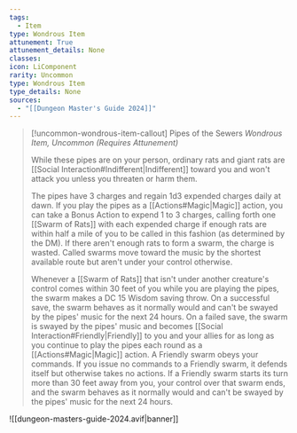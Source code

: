 ```yaml
---
tags:
  - Item
type: Wondrous Item
attunement: True
attunement_details: None
classes:
icon: LiComponent
rarity: Uncommon
type: Wondrous Item
type_details: None
sources: 
  - "[[Dungeon Master's Guide 2024]]"
---
```

>[!uncommon-wondrous-item-callout] Pipes of the Sewers
>_Wondrous Item, Uncommon (Requires Attunement)_
>
>While these pipes are on your person, ordinary rats and giant rats are [[Social Interaction#Indifferent\|Indifferent]] toward you and won't attack you unless you threaten or harm them.
>
>The pipes have 3 charges and regain 1d3 expended charges daily at dawn. If you play the pipes as a [[Actions#Magic\|Magic]] action, you can take a Bonus Action to expend 1 to 3 charges, calling forth one [[Swarm of Rats]] with each expended charge if enough rats are within half a mile of you to be called in this fashion (as determined by the DM). If there aren't enough rats to form a swarm, the charge is wasted. Called swarms move toward the music by the shortest available route but aren't under your control otherwise.
>
>Whenever a [[Swarm of Rats]] that isn't under another creature's control comes within 30 feet of you while you are playing the pipes, the swarm makes a DC 15 Wisdom saving throw. On a successful save, the swarm behaves as it normally would and can't be swayed by the pipes' music for the next 24 hours. On a failed save, the swarm is swayed by the pipes' music and becomes [[Social Interaction#Friendly\|Friendly]] to you and your allies for as long as you continue to play the pipes each round as a [[Actions#Magic\|Magic]] action. A Friendly swarm obeys your commands. If you issue no commands to a Friendly swarm, it defends itself but otherwise takes no actions. If a Friendly swarm starts its turn more than 30 feet away from you, your control over that swarm ends, and the swarm behaves as it normally would and can't be swayed by the pipes' music for the next 24 hours.
>


![[dungeon-masters-guide-2024.avif|banner]]